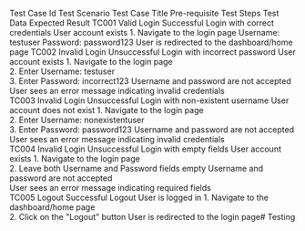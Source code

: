 Test Case Id	Test Scenario	Test Case Title	Pre-requisite	Test Steps	Test Data	Expected Result
TC001	Valid Login	Successful Login with correct credentials	User account exists	1. Navigate to the login page	Username: testuser Password: password123	User is redirected to the dashboard/home page
TC002	Invalid Login	Unsuccessful Login with incorrect password	User account exists	1. Navigate to the login page <br> 2. Enter Username: testuser <br> 3. Enter Password: incorrect123	Username and password are not accepted <br> User sees an error message indicating invalid credentials	
TC003	Invalid Login	Unsuccessful Login with non-existent username	User account does not exist	1. Navigate to the login page <br> 2. Enter Username: nonexistentuser <br> 3. Enter Password: password123	Username and password are not accepted <br> User sees an error message indicating invalid credentials	
TC004	Invalid Login	Unsuccessful Login with empty fields	User account exists	1. Navigate to the login page <br> 2. Leave both Username and Password fields empty	Username and password are not accepted <br> User sees an error message indicating required fields	
TC005	Logout	Successful Logout	User is logged in	1. Navigate to the dashboard/home page <br> 2. Click on the "Logout" button	User is redirected to the login page# Testing
